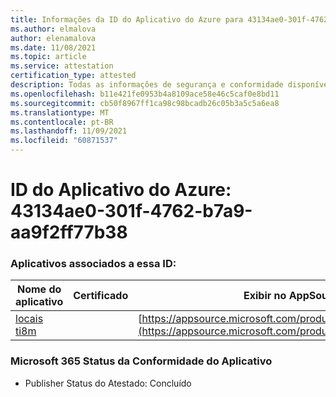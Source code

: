 ```yaml
---
title: Informações da ID do Aplicativo do Azure para 43134ae0-301f-4762-b7a9-aa9f2ff77b38
ms.author: elmalova
author: elenamalova
ms.date: 11/08/2021
ms.topic: article
ms.service: attestation
certification_type: attested
description: Todas as informações de segurança e conformidade disponíveis para 43134ae0-301f-4762-b7a9-aa9f2ff77b38.
ms.openlocfilehash: b11e421fe0953b4a8109ace58e46c5caf0e8bd11
ms.sourcegitcommit: cb50f8967ff1ca98c98bcadb26c05b3a5c5a6ea8
ms.translationtype: MT
ms.contentlocale: pt-BR
ms.lasthandoff: 11/09/2021
ms.locfileid: "60871537"
---
```

# <a name="azure-app-id-43134ae0-301f-4762-b7a9-aa9f2ff77b38"></a>ID do Aplicativo do Azure: 43134ae0-301f-4762-b7a9-aa9f2ff77b38


### <a name="apps-associated-with-this-id"></a>Aplicativos associados a essa ID:
| **Nome do aplicativo** | **Certificado** | **Exibir no AppSource** |
|--------------|---------------|-----------------------|
| [locais ti8m](https://docs.microsoft.com/microsoft-365-app-certification/forward/WA200003311) |  | [https://appsource.microsoft.com/product/office/WA200003311](https://appsource.microsoft.com/product/office/WA200003311) |

### <a name="microsoft-365-app-compliance-status"></a>Microsoft 365 Status da Conformidade do Aplicativo
- Publisher Status do Atestado: Concluído

